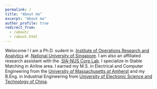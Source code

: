 ```yaml
---
permalink: /
title: "About me"
excerpt: "About me"
author_profile: true
redirect_from: 
  - /about/
  - /about.html
---
```

Welocome ! I am a Ph.D. sudent in .[Institute of Operations Research and Analytics](https://iora.nus.edu.sg/) at .[National University of Singapore](https://www.nus.edu.sg/). I am  also an
affiliated research assistant with the .[SIA-NUS Corp Lab](http://172.27.72.197/). I specialize
in Stable Matching in Airline area. I earned my M.S. in
Electrical and Computer Engineering from the
[University *of* Massachusetts *at* Amherst](https://www.umass.edu/) and my
B.Eng. in Industrial Engineering from [University of Electronic Science and Technology of China](https://en.uestc.edu.cn/).
